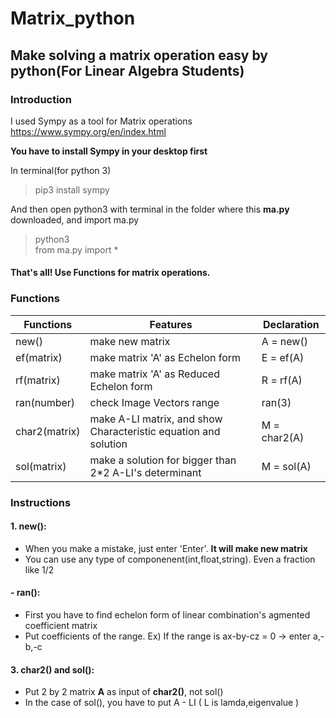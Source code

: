 
Matrix_python
=============
Make solving a matrix operation easy by python(For Linear Algebra Students)
---------
    
### Introduction
    
I used Sympy as a tool for Matrix operations  
<https://www.sympy.org/en/index.html>
    
**You have to install Sympy in your desktop first**
    
In terminal(for python 3)    
>pip3 install sympy
    
And then open python3 with terminal in the folder where this **ma.py** downloaded, and import ma.py
    
>python3  
>from ma.py import *
    
#### That's all! Use Functions for matrix operations.
    
### Functions
    
Functions | Features | Declaration 
---|---|---
new()|make new matrix|A = new()
ef(matrix)|make matrix 'A' as Echelon form|E = ef(A)
rf(matrix)|make matrix 'A' as Reduced Echelon form|R = rf(A)
ran(number)|check Image Vectors range|ran(3)
char2(matrix)|make A-LI matrix, and show Characteristic equation and solution|M = char2(A)
sol(matrix)|make a solution for bigger than 2*2 A-LI's determinant|M = sol(A)
    
### Instructions
    
#### 1. new():  
*    When you make a mistake, just enter 'Enter'. **It will make new matrix**
*   You can use any type of componenent(int,float,string). 
     Even a fraction like 1/2    
#### - ran():  
*    First you have to find echelon form of linear combination's agmented coefficient matrix
*    Put coefficients of the range. 
     Ex) If the range is ax-by-cz = 0 -> enter a,-b,-c
    
#### 3. char2() and sol():  
*    Put 2 by 2 matrix **A** as input of **char2()**, not sol()
*    In the case of sol(), you have to put A - LI ( L is lamda,eigenvalue )